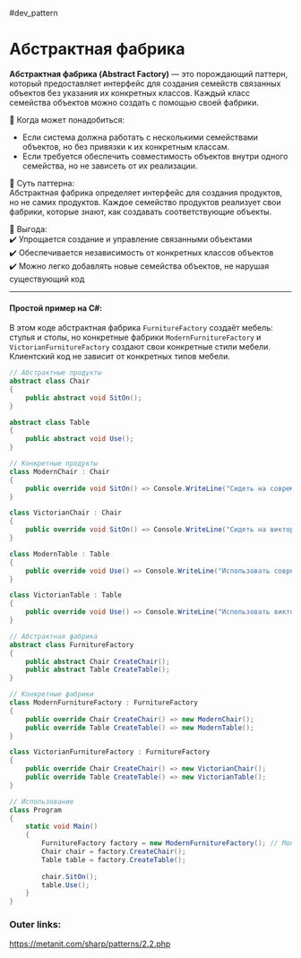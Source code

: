 #dev_pattern
# Абстрактная фабрика

**Абстрактная фабрика (Abstract Factory)** — это порождающий паттерн, который предоставляет интерфейс для создания семейств связанных объектов без указания их конкретных классов. Каждый класс семейства объектов можно создать с помощью своей фабрики.

📌 Когда может понадобиться:  
- Если система должна работать с несколькими семействами объектов, но без привязки к их конкретным классам.  
- Если требуется обеспечить совместимость объектов внутри одного семейства, но не зависеть от их реализации.

📌 Суть паттерна:  
Абстрактная фабрика определяет интерфейс для создания продуктов, но не самих продуктов. Каждое семейство продуктов реализует свои фабрики, которые знают, как создавать соответствующие объекты.

📌 Выгода:  
✔️ Упрощается создание и управление связанными объектами  
✔️ Обеспечивается независимость от конкретных классов объектов  
✔️ Можно легко добавлять новые семейства объектов, не нарушая существующий код

---
#### Простой пример на C#:
В этом коде абстрактная фабрика `FurnitureFactory` создаёт мебель: стулья и столы, но конкретные фабрики `ModernFurnitureFactory` и `VictorianFurnitureFactory` создают свои конкретные стили мебели. Клиентский код не зависит от конкретных типов мебели.

```csharp
// Абстрактные продукты
abstract class Chair
{
    public abstract void SitOn();
}

abstract class Table
{
    public abstract void Use();
}

// Конкретные продукты
class ModernChair : Chair
{
    public override void SitOn() => Console.WriteLine("Сидеть на современном стуле");
}

class VictorianChair : Chair
{
    public override void SitOn() => Console.WriteLine("Сидеть на викторианском стуле");
}

class ModernTable : Table
{
    public override void Use() => Console.WriteLine("Использовать современный стол");
}

class VictorianTable : Table
{
    public override void Use() => Console.WriteLine("Использовать викторианский стол");
}

// Абстрактная фабрика
abstract class FurnitureFactory
{
    public abstract Chair CreateChair();
    public abstract Table CreateTable();
}

// Конкретные фабрики
class ModernFurnitureFactory : FurnitureFactory
{
    public override Chair CreateChair() => new ModernChair();
    public override Table CreateTable() => new ModernTable();
}

class VictorianFurnitureFactory : FurnitureFactory
{
    public override Chair CreateChair() => new VictorianChair();
    public override Table CreateTable() => new VictorianTable();
}

// Использование
class Program
{
    static void Main()
    {
        FurnitureFactory factory = new ModernFurnitureFactory(); // Можно легко заменить на VictorianFurnitureFactory
        Chair chair = factory.CreateChair();
        Table table = factory.CreateTable();
        
        chair.SitOn();
        table.Use();
    }
}
````

### Outer links:
https://metanit.com/sharp/patterns/2.2.php